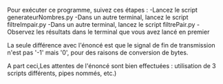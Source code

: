 Pour exécuter ce programme, suivez ces étapes :
    -Lancez le script generateurNombres.py
    -Dans un autre terminal, lancez le script filtreImpair.py
    -Dans un autre terminal, lancez le script filtrePair.py
    -Observez les résultats dans le terminal que vous avez lancé en premier



La seule différence avec l'énoncé est que le signal de fin de transmission n'est pas '-1' mais '0',
pour des raisons de conversion de bytes.



A part ceci,Les attentes de l'énoncé sont bien effectuées :
utilisation de 3 scripts différents, pipes nommés, etc.)

